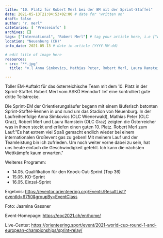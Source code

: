 ```yaml
---
title: "10. Platz für Robert Merl bei der EM mit der Sprint-Staffel"
date: 2021-05-13T21:04:53+02:00 # date for 'written on'
draft: false
author: "r. merl"
catetories: [ "Presseinfo" ]
archives: []
tags: ["International", "Robert Merl"] # tag your article here, i.e ["Austria Cup", "Robert Merl"]
location: "Neuenburg (CH)"
info_date: 2021-05-13 # date in article (YYYY-MM-dd)

# edit title of image here
resources:
- src: "**.jpg"
  title: "v.l Anna Simkovics, Mathias Peter, Robert Merl, Laura Ramstein"

---
```


Toller EM-Auftakt für das österreichische Team mit dem 10. Platz in der Sprint-Staffel. Robert Merl vom ASKÖ Henndorf lief eine kontrolliert gute dritte Teilstrecke.

<!--more-->

Die Sprint-EM der Orientierungsläufer begann mit einem läuferisch betonten Sprint-Staffel-Rennen in und rund um das Stadion von Neuenburg. In der Laufreihenfolge Anna Simkovics (OLC Wienerwald), Mathias Peter (OLC Graz), Robert Merl und Laura Ramstein (OLC Graz) zeigten die Österreicher was in ihnen steckt und erliefen einen guten 10. Platz. Robert Merl zum Lauf:"Es hat extrem viel Spaß gemacht endlich wieder bei einem internationalen Großevent gas zu geben! Mit meinem Lauf und der Teamleistung bin ich zufrieden. Um noch weiter vorne dabei zu sein, hat uns heute einfach die Geschwindigkeit gefehlt. Ich kann die nächsten Wettkämpfe kaum erwarten."

Weiteres Programm:

+ 14.05. Qualifikation für den Knock-Out-Sprint (Top 36)
+ 15.05. KO-Sprint
+ 16.05. Einzel-Sprint

Ergebnis: https://eventor.orienteering.org/Events/ResultList?eventId=6750&groupBy=EventClass

Foto: Jasmina Gassner

Event-Homepage: https://eoc2021.ch/en/home/

Live-Center: https://orienteering.sport/event/2021-world-cup-round-1-and-european-championships/sprint-relay/

